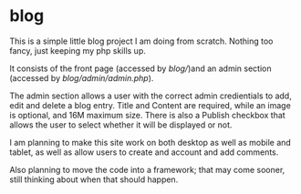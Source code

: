 # blog

This is a simple little blog project I am doing from scratch. Nothing too fancy, just keeping my php skills up. 

It consists of the front page (accessed by *blog/*)and an admin section (accessed by *blog/admin/admin.php*).

The admin section allows a user with the correct admin credientials to add, edit and delete a blog entry. Title and Content are required, while an image is optional, and 16M maximum size. There is also a Publish checkbox that allows the user to select whether it will be displayed or not.

I am planning to make this site work on both desktop as well as mobile and tablet, as well as allow users to create and account and add comments.

Also planning to move the code into a framework; that may come sooner, still thinking about when that should happen.

